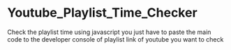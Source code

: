 # Youtube_Playlist_Time_Checker
Check the playlist time using javascript you just have to paste the main code to the developer console of playlist link of youtube you want to check

